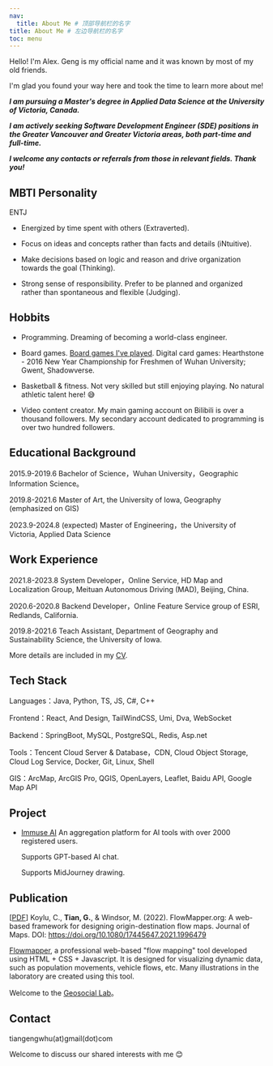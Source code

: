 ```yaml
---
nav:
  title: About Me # 顶部导航栏的名字
title: About Me # 左边导航栏的名字
toc: menu
---
```


Hello! I'm Alex. Geng is my official name and it was known by most of my old friends.

I'm glad you found your way here and took the time to learn more about me!

**_I am pursuing a Master's degree in Applied Data Science at the University of Victoria, Canada._**

**_I am actively seeking Software Development Engineer (SDE) positions in the Greater Vancouver and Greater Victoria
areas, both part-time and full-time._**

**_I welcome any contacts or referrals from those in relevant fields. Thank you!_**

## MBTI Personality

ENTJ

- Energized by time spent with others (Extraverted).

- Focus on ideas and concepts rather than facts and details (iNtuitive).

- Make decisions based on logic and reason and drive organization towards the goal (Thinking).

- Strong sense of responsibility. Prefer to be planned and organized rather than spontaneous and flexible (Judging).

## Hobbits

- Programming. Dreaming of becoming a world-class engineer.

- Board games. [Board games I've played](about-me/board-games). Digital card games: Hearthstone - 2016 New Year
  Championship for Freshmen of Wuhan University; Gwent, Shadowverse.

- Basketball & fitness. Not very skilled but still enjoying playing. No natural athletic talent here! 😅

- Video content creator. My main gaming account on Bilibili is over a thousand followers. My secondary account dedicated
  to programming is over two hundred followers.

## Educational Background

2015.9-2019.6 Bachelor of Science，Wuhan University，Geographic Information Science。

2019.8-2021.6 Master of Art, the University of Iowa, Geography (emphasized on GIS)

2023.9-2024.8 (expected) Master of Engineering，the University of Victoria, Applied Data Science

## Work Experience

2021.8-2023.8 System Developer，Online Service, HD Map and Localization Group, Meituan Autonomous Driving (MAD), Beijing,
China.

2020.6-2020.8 Backend Developer，Online Feature Service group of ESRI, Redlands, California.

2019.8-2021.6 Teach Assistant, Department of Geography and Sustainability Science, the University of Iowa.

More details are included in my [CV](https://alextian.net/cv/Geng_Tian_CV.pdf).

## Tech Stack

Languages：Java, Python, TS, JS, C#, C++

Frontend：React, And Design, TailWindCSS, Umi, Dva, WebSocket

Backend：SpringBoot, MySQL, PostgreSQL, Redis, Asp.net

Tools：Tencent Cloud Server & Database，CDN, Cloud Object Storage, Cloud Log Service, Docker, Git, Linux, Shell

GIS：ArcMap, ArcGIS Pro, QGIS, OpenLayers, Leaflet, Baidu API, Google Map API

## Project

- [Immuse AI](https://chat.immuseai.com) An aggregation platform for AI tools with over 2000 registered users.

  Supports GPT-based AI chat.

  Supports MidJourney drawing.

## Publication

[[PDF](https://alextian.net/pdf/paper.pdf)] Koylu, C., **Tian, G.**, & Windsor, M. (2022). FlowMapper.org: A web-based
framework for designing origin-destination flow maps. Journal of Maps.
DOI: https://doi.org/10.1080/17445647.2021.1996479

[Flowmapper](https://flowmapper.org/), a professional web-based "flow mapping" tool developed using HTML + CSS +
Javascript. It is designed for visualizing dynamic data, such as population movements, vehicle flows, etc. Many
illustrations in the laboratory are created using this tool.

Welcome to the [Geosocial Lab](https://www.geo-social.com/index.html)。

## Contact

tiangengwhu(at)gmail(dot)com

Welcome to discuss our shared interests with me 😊
